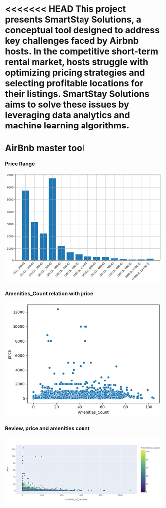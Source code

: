<<<<<<< HEAD
This project presents SmartStay Solutions, a conceptual tool designed to address key challenges faced
by Airbnb hosts. In the competitive short-term rental market, hosts struggle with optimizing pricing strategies
and selecting profitable locations for their listings. SmartStay Solutions aims to solve these issues by
leveraging data analytics and machine learning algorithms.
=======
# AirBnb master tool

### Price Range
![alt text](image.png)

### Amenities_Count relation with price
![alt text](image-1.png)


### Review, price and amenities count
![alt text](image-2.png)
